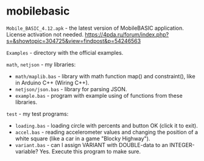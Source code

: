 # mobilebasic

`Mobile_BASIC_4.12.apk` - the latest version of MobileBASIC application. License activation not needed. https://4pda.ru/forum/index.php?s=&showtopic=304725&view=findpost&p=54246563

`Examples` - directory with the official examples.

`math`, `netjson` - my libraries:
 - `math/maplib.bas` - library with math function map() and constraint(), like in Arduino C++ (Wiring C++).
 - `netjson/json.bas` - library for parsing JSON.
 - `example.bas` - program with example using of functions from these libraries.

`test` - my test programs:
 - `loading.bas` - loading circle with percents and button OK (click it to exit).
 - `accel.bas` - reading accelerometer values and changing the position of a white square (like a car in a game "Blocky Highway").
 - `variant.bas` - can I assign VARIANT with DOUBLE-data to an INTEGER-variable? Yes. Execute this program to make sure.  
 
